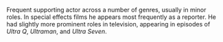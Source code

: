 <!-- Minoru Ito -->

Frequent supporting actor across a number of genres, usually in minor roles. In special effects films he appears most frequently as a reporter. He had slightly more prominent roles in television, appearing in episodes of _Ultra Q_, _Ultraman_, and _Ultra Seven_.